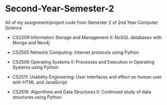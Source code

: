 # Second-Year-Semester-2
All of my assignment/project code from Semester 2 of 2nd Year Computer Science

- CS2209 Information Storage and Management II: NoSQL databases with Mongo and Neo4j

- CS2505 Network Computing: Internet protocols using Python

- CS2506 Operating Systems II: Processes and Execution in Operating Systems using Python

- CS2511: Usability Engineering: User Interfaces and effect on human user with HTML and JavaScript

- CS2516: Algorithms and Data Structures II: Continued study of data structures using Python
